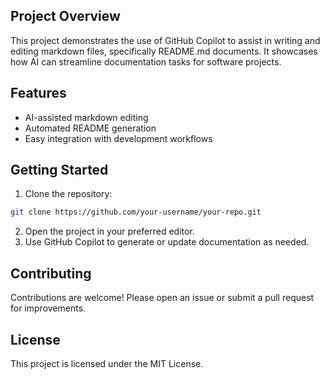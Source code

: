 ## Project Overview

This project demonstrates the use of GitHub Copilot to assist in writing and editing markdown files, specifically README.md documents. It showcases how AI can streamline documentation tasks for software projects.

## Features

- AI-assisted markdown editing
- Automated README generation
- Easy integration with development workflows

## Getting Started

1. Clone the repository:

```bash
git clone https://github.com/your-username/your-repo.git
```

2. Open the project in your preferred editor.
3. Use GitHub Copilot to generate or update documentation as needed.

## Contributing

Contributions are welcome! Please open an issue or submit a pull request for improvements.

## License

This project is licensed under the MIT License.
